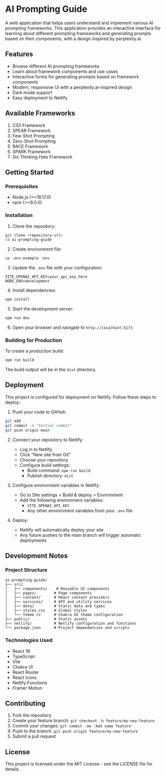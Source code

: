 # AI Prompting Guide

A web application that helps users understand and implement various AI prompting frameworks. This application provides an interactive interface for learning about different prompting frameworks and generating prompts based on their components, with a design inspired by perplexity.ai.

## Features

- Browse different AI prompting frameworks
- Learn about framework components and use cases
- Interactive forms for generating prompts based on framework components
- Modern, responsive UI with a perplexity.ai-inspired design
- Dark mode support
- Easy deployment to Netlify

## Available Frameworks

1. CIDI Framework
2. SPEAR Framework
3. Few-Shot Prompting
4. Zero-Shot Prompting
5. RACE Framework
6. SPARK Framework
7. Six Thinking Hats Framework

## Getting Started

### Prerequisites

- Node.js (>=18.17.0)
- npm (>=9.0.0)

### Installation

1. Clone the repository:
```bash
git clone <repository-url>
cd ai-prompting-guide
```

2. Create environment file:
```bash
cp .env.example .env
```

3. Update the `.env` file with your configuration:
```env
VITE_OPENAI_API_KEY=your_api_key_here
NODE_ENV=development
```

4. Install dependencies:
```bash
npm install
```

5. Start the development server:
```bash
npm run dev
```

6. Open your browser and navigate to `http://localhost:5173`

### Building for Production

To create a production build:

```bash
npm run build
```

The build output will be in the `dist` directory.

## Deployment

This project is configured for deployment on Netlify. Follow these steps to deploy:

1. Push your code to GitHub:
```bash
git add .
git commit -m "Initial commit"
git push origin main
```

2. Connect your repository to Netlify:
   - Log in to Netlify
   - Click "New site from Git"
   - Choose your repository
   - Configure build settings:
     - Build command: `npm run build`
     - Publish directory: `dist`

3. Configure environment variables in Netlify:
   - Go to Site settings > Build & deploy > Environment
   - Add the following environment variables:
     - `VITE_OPENAI_API_KEY`
     - Any other environment variables from your `.env` file

4. Deploy:
   - Netlify will automatically deploy your site
   - Any future pushes to the main branch will trigger automatic deployments

## Development Notes

### Project Structure

```
ai-prompting-guide/
├── src/
│   ├── components/    # Reusable UI components
│   ├── pages/        # Page components
│   ├── context/      # React context providers
│   ├── services/     # API and utility services
│   ├── data/         # Static data and types
│   ├── styles.css    # Global styles
│   └── theme.ts      # Chakra UI theme configuration
├── public/           # Static assets
├── netlify/          # Netlify configuration and functions
└── package.json      # Project dependencies and scripts
```

### Technologies Used

- React 18
- TypeScript
- Vite
- Chakra UI
- React Router
- React Icons
- Netlify Functions
- Framer Motion

## Contributing

1. Fork the repository
2. Create your feature branch: `git checkout -b feature/my-new-feature`
3. Commit your changes: `git commit -am 'Add some feature'`
4. Push to the branch: `git push origin feature/my-new-feature`
5. Submit a pull request

## License

This project is licensed under the MIT License - see the LICENSE file for details. 